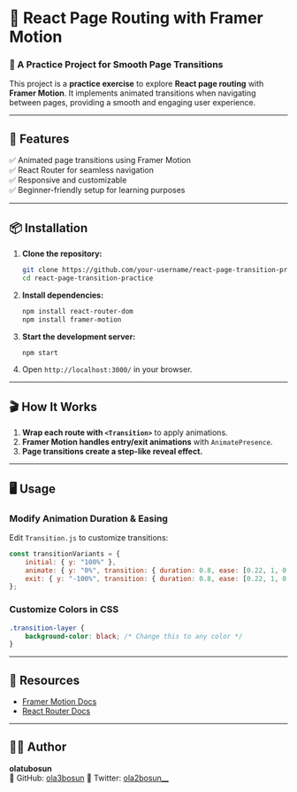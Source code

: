 # 🚀 React Page Routing with Framer Motion

### **🎨 A Practice Project for Smooth Page Transitions**
This project is a **practice exercise** to explore **React page routing** with **Framer Motion**. It implements animated transitions when navigating between pages, providing a smooth and engaging user experience.

---
## **📌 Features**
✅ Animated page transitions using Framer Motion  
✅ React Router for seamless navigation  
✅ Responsive and customizable  
✅ Beginner-friendly setup for learning purposes  

---
## **📦 Installation**

1. **Clone the repository:**
   ```sh
   git clone https://github.com/your-username/react-page-transition-practice.git
   cd react-page-transition-practice
   ```
2. **Install dependencies:**
   ```sh
   npm install react-router-dom
   npm install framer-motion
   ```
3. **Start the development server:**
   ```sh
   npm start
   ```
4. Open `http://localhost:3000/` in your browser.

---
## **🎬 How It Works**
1. **Wrap each route with `<Transition>`** to apply animations.
2. **Framer Motion handles entry/exit animations** with `AnimatePresence`.
3. **Page transitions create a step-like reveal effect.**

---
## **🖥️ Usage**
### **Modify Animation Duration & Easing**
Edit `Transition.js` to customize transitions:
```js
const transitionVariants = {
    initial: { y: "100%" },
    animate: { y: "0%", transition: { duration: 0.8, ease: [0.22, 1, 0.36, 1] } },
    exit: { y: "-100%", transition: { duration: 0.8, ease: [0.22, 1, 0.36, 1] } }
};
```

### **Customize Colors in CSS**
```css
.transition-layer {
    background-color: black; /* Change this to any color */
}
```

---
## **🔗 Resources**
- [Framer Motion Docs](https://www.framer.com/motion/)  
- [React Router Docs](https://reactrouter.com/)  

---
## **👨‍💻 Author**
**olatubosun**  
📌 GitHub: [ola3bosun](https://github.com/ola3bosun) 
📌 Twitter: [ola2bosun__](https://twitter.com/ola2bosun__)



